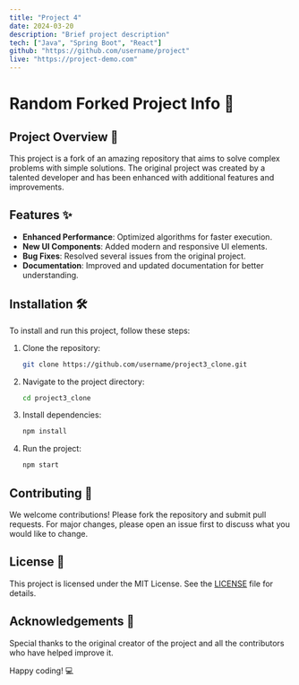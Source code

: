 ```yaml
---
title: "Project 4"
date: 2024-03-20
description: "Brief project description"
tech: ["Java", "Spring Boot", "React"]
github: "https://github.com/username/project"
live: "https://project-demo.com"
---
```


# Random Forked Project Info 🎉

## Project Overview 🚀
This project is a fork of an amazing repository that aims to solve complex problems with simple solutions. The original project was created by a talented developer and has been enhanced with additional features and improvements.

## Features ✨
- **Enhanced Performance**: Optimized algorithms for faster execution.
- **New UI Components**: Added modern and responsive UI elements.
- **Bug Fixes**: Resolved several issues from the original project.
- **Documentation**: Improved and updated documentation for better understanding.

## Installation 🛠️
To install and run this project, follow these steps:
1. Clone the repository:
    ```bash
    git clone https://github.com/username/project3_clone.git
    ```
2. Navigate to the project directory:
    ```bash
    cd project3_clone
    ```
3. Install dependencies:
    ```bash
    npm install
    ```
4. Run the project:
    ```bash
    npm start
    ```

## Contributing 🤝
We welcome contributions! Please fork the repository and submit pull requests. For major changes, please open an issue first to discuss what you would like to change.

## License 📄
This project is licensed under the MIT License. See the [LICENSE](LICENSE) file for details.

## Acknowledgements 🙏
Special thanks to the original creator of the project and all the contributors who have helped improve it.

Happy coding! 💻